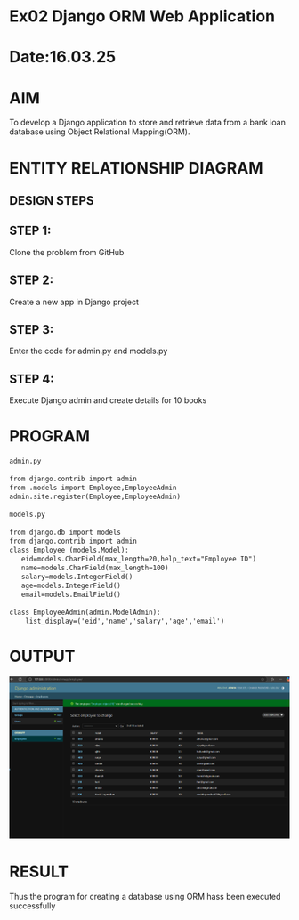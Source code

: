 # Ex02 Django ORM Web Application
# Date:16.03.25
# AIM
To develop a Django application to store and retrieve data from a bank loan database using Object Relational Mapping(ORM).

# ENTITY RELATIONSHIP DIAGRAM
## DESIGN STEPS
## STEP 1:
Clone the problem from GitHub

## STEP 2:
Create a new app in Django project

## STEP 3:
Enter the code for admin.py and models.py

## STEP 4:
Execute Django admin and create details for 10 books

# PROGRAM
```
admin.py

from django.contrib import admin
from .models import Employee,EmployeeAdmin
admin.site.register(Employee,EmployeeAdmin)

models.py

from django.db import models
from django.contrib import admin
class Employee (models.Model): 
   eid=models.CharField(max_length=20,help_text="Employee ID")
   name=models.CharField(max_length=100)
   salary=models.IntegerField()
   age=models.IntegerField()
   email=models.EmailField()

class EmployeeAdmin(admin.ModelAdmin):
    list_display=('eid','name','salary','age','email')
```
# OUTPUT
![alt text](<Screenshot 2025-03-16 101135-1.png>)


# RESULT
Thus the program for creating a database using ORM hass been executed successfully
